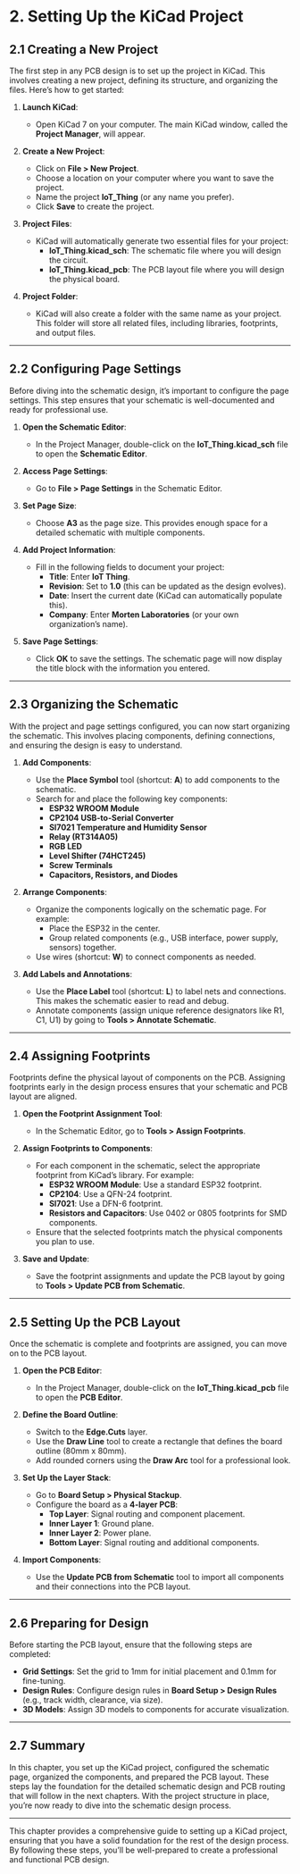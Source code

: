 # **2. Setting Up the KiCad Project**

## **2.1 Creating a New Project**
The first step in any PCB design is to set up the project in KiCad. This involves creating a new project, defining its structure, and organizing the files. Here’s how to get started:

1. **Launch KiCad**:
   - Open KiCad 7 on your computer. The main KiCad window, called the **Project Manager**, will appear.

2. **Create a New Project**:
   - Click on **File > New Project**.
   - Choose a location on your computer where you want to save the project.
   - Name the project **IoT_Thing** (or any name you prefer).
   - Click **Save** to create the project.

3. **Project Files**:
   - KiCad will automatically generate two essential files for your project:
     - **IoT_Thing.kicad_sch**: The schematic file where you will design the circuit.
     - **IoT_Thing.kicad_pcb**: The PCB layout file where you will design the physical board.

4. **Project Folder**:
   - KiCad will also create a folder with the same name as your project. This folder will store all related files, including libraries, footprints, and output files.

---

## **2.2 Configuring Page Settings**
Before diving into the schematic design, it’s important to configure the page settings. This step ensures that your schematic is well-documented and ready for professional use.

1. **Open the Schematic Editor**:
   - In the Project Manager, double-click on the **IoT_Thing.kicad_sch** file to open the **Schematic Editor**.

2. **Access Page Settings**:
   - Go to **File > Page Settings** in the Schematic Editor.

3. **Set Page Size**:
   - Choose **A3** as the page size. This provides enough space for a detailed schematic with multiple components.

4. **Add Project Information**:
   - Fill in the following fields to document your project:
     - **Title**: Enter **IoT Thing**.
     - **Revision**: Set to **1.0** (this can be updated as the design evolves).
     - **Date**: Insert the current date (KiCad can automatically populate this).
     - **Company**: Enter **Morten Laboratories** (or your own organization’s name).

5. **Save Page Settings**:
   - Click **OK** to save the settings. The schematic page will now display the title block with the information you entered.

---

## **2.3 Organizing the Schematic**
With the project and page settings configured, you can now start organizing the schematic. This involves placing components, defining connections, and ensuring the design is easy to understand.

1. **Add Components**:
   - Use the **Place Symbol** tool (shortcut: **A**) to add components to the schematic.
   - Search for and place the following key components:
     - **ESP32 WROOM Module**
     - **CP2104 USB-to-Serial Converter**
     - **SI7021 Temperature and Humidity Sensor**
     - **Relay (RT314A05)**
     - **RGB LED**
     - **Level Shifter (74HCT245)**
     - **Screw Terminals**
     - **Capacitors, Resistors, and Diodes**

2. **Arrange Components**:
   - Organize the components logically on the schematic page. For example:
     - Place the ESP32 in the center.
     - Group related components (e.g., USB interface, power supply, sensors) together.
   - Use wires (shortcut: **W**) to connect components as needed.

3. **Add Labels and Annotations**:
   - Use the **Place Label** tool (shortcut: **L**) to label nets and connections. This makes the schematic easier to read and debug.
   - Annotate components (assign unique reference designators like R1, C1, U1) by going to **Tools > Annotate Schematic**.

---

## **2.4 Assigning Footprints**
Footprints define the physical layout of components on the PCB. Assigning footprints early in the design process ensures that your schematic and PCB layout are aligned.

1. **Open the Footprint Assignment Tool**:
   - In the Schematic Editor, go to **Tools > Assign Footprints**.

2. **Assign Footprints to Components**:
   - For each component in the schematic, select the appropriate footprint from KiCad’s library. For example:
     - **ESP32 WROOM Module**: Use a standard ESP32 footprint.
     - **CP2104**: Use a QFN-24 footprint.
     - **SI7021**: Use a DFN-6 footprint.
     - **Resistors and Capacitors**: Use 0402 or 0805 footprints for SMD components.
   - Ensure that the selected footprints match the physical components you plan to use.

3. **Save and Update**:
   - Save the footprint assignments and update the PCB layout by going to **Tools > Update PCB from Schematic**.

---

## **2.5 Setting Up the PCB Layout**
Once the schematic is complete and footprints are assigned, you can move on to the PCB layout.

1. **Open the PCB Editor**:
   - In the Project Manager, double-click on the **IoT_Thing.kicad_pcb** file to open the **PCB Editor**.

2. **Define the Board Outline**:
   - Switch to the **Edge.Cuts** layer.
   - Use the **Draw Line** tool to create a rectangle that defines the board outline (80mm x 80mm).
   - Add rounded corners using the **Draw Arc** tool for a professional look.

3. **Set Up the Layer Stack**:
   - Go to **Board Setup > Physical Stackup**.
   - Configure the board as a **4-layer PCB**:
     - **Top Layer**: Signal routing and component placement.
     - **Inner Layer 1**: Ground plane.
     - **Inner Layer 2**: Power plane.
     - **Bottom Layer**: Signal routing and additional components.

4. **Import Components**:
   - Use the **Update PCB from Schematic** tool to import all components and their connections into the PCB layout.

---

## **2.6 Preparing for Design**
Before starting the PCB layout, ensure that the following steps are completed:
- **Grid Settings**: Set the grid to 1mm for initial placement and 0.1mm for fine-tuning.
- **Design Rules**: Configure design rules in **Board Setup > Design Rules** (e.g., track width, clearance, via size).
- **3D Models**: Assign 3D models to components for accurate visualization.

---

## **2.7 Summary**
In this chapter, you set up the KiCad project, configured the schematic page, organized the components, and prepared the PCB layout. These steps lay the foundation for the detailed schematic design and PCB routing that will follow in the next chapters. With the project structure in place, you’re now ready to dive into the schematic design process.

--- 

This chapter provides a comprehensive guide to setting up a KiCad project, ensuring that you have a solid foundation for the rest of the design process. By following these steps, you’ll be well-prepared to create a professional and functional PCB design.